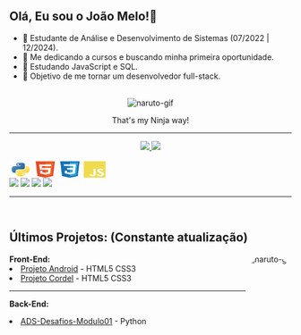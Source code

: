 ## Olá, Eu sou o João Melo!👋

- 🔭 Estudante de Análise e Desenvolvimento de Sistemas (07/2022 | 12/2024).
- 🔎 Me dedicando a cursos e buscando minha primeira oportunidade.
- 🌱 Estudando JavaScript e SQL.
- 💼 Objetivo de me tornar um desenvolvedor full-stack.
<div align="center"><br>
  <img alt="naruto-gif" height="130" src="https://cdn.discordapp.com/attachments/962571129493553205/1017139778644357150/naruto-hokage.gif?   width=676&height=676"></img>
  <p align="center">That's my Ninja way!</p>
  <hr></hr></div>
<div align="center">
  <a href="https://github.com/devjoaomelo">
  <img height="150em" src="https://github-readme-stats.vercel.app/api?username=devjoaomelo&show_icons=true&theme=dracula&include_all_commits=true&count_private=true"/>
  <img height="150em" src="https://github-readme-stats.vercel.app/api/top-langs/?username=devjoaomelo&layout=compact&langs_count=7&theme=dracula"/>
</div>
<div align="center" style="display: inline-block"><br>
  <img align="center" alt="Jm-Python" height="30" width="40" src="https://raw.githubusercontent.com/devicons/devicon/master/icons/python/python-original.svg">
  <img align="center" alt="Jm-HTML" height="30" width="40" src="https://raw.githubusercontent.com/devicons/devicon/master/icons/html5/html5-original.svg">
  <img align="center" alt="Jm-CSS" height="30" width="40" src="https://raw.githubusercontent.com/devicons/devicon/master/icons/css3/css3-original.svg">
  <img align="center" alt="Jm-Js" height="30" width="40" src="https://raw.githubusercontent.com/devicons/devicon/master/icons/javascript/javascript-plain.svg">
</div>
 <br>
  <div style="display: inline-block" align="center"> 
  <a href="https://instagram.com/fodjao" target="_blank"><img src="https://img.shields.io/badge/-Instagram-%23E4405F?style=for-the-badge&logo=instagram&logoColor=white" target="_blank"></a>
 	<a href="https://www.twitch.tv/fodjao" target="_blank"><img src="https://img.shields.io/badge/Twitch-9146FF?style=for-the-badge&logo=twitch&logoColor=white" target="_blank"></a>
  <a href = "mailto:devjoaomelo@gmail.com"><img src="https://img.shields.io/badge/-Gmail-%23333?style=for-the-badge&logo=gmail&logoColor=white" target="_blank"></a>
  <a href="https://www.linkedin.com/in/joaogmelo/" target="_blank"><img src="https://img.shields.io/badge/-LinkedIn-%230077B5?style=for-the-badge&logo=linkedin&logoColor=white" target="_blank"></a></div>
<hr><br>


## Últimos Projetos: (Constante atualização)
<img align="right" alt="naruto-gif" height="200" style="border-radius:50px;" src="https://cdn.discordapp.com/attachments/962571129493553205/1017143930703323187/pikaxe.gif?width=676&height=676"></img>
<div align="left">
<strong>Front-End:</strong>
    <li>
        <a href="https://devjoaomelo.github.io/projeto-android/">Projeto Android</a> - HTML5 CSS3 </li>
    <li>
        <a href="https://devjoaomelo.github.io/projeto-cordel/">Projeto Cordel</a> - HTML5 CSS3</li>
</div>

<hr>

<strong>Back-End:</strong>
  <li>
        <a href="https://github.com/devjoaomelo/ADS-estudos/tree/main/python-modulo01">ADS-Desafios-Modulo01</a> - Python</li>

</div>

